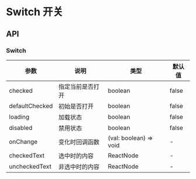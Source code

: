 # Switch 开关

<code src="./demos/index.tsx"></code>

## API

### Switch

| 参数           | 说明             | 类型                   | 默认值 |
| -------------- | ---------------- | ---------------------- | ------ |
| checked        | 指定当前是否打开 | boolean                | false  |
| defaultChecked | 初始是否打开     | boolean                | false  |
| loading        | 加载状态         | boolean                | false  |
| disabled       | 禁用状态         | boolean                | false  |
| onChange       | 变化时回调函数   | (val: boolean) => void | -      |
| checkedText    | 选中时的内容     | ReactNode              | -      |
| uncheckedText  | 非选中时的内容   | ReactNode              | -      |
